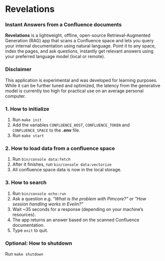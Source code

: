# Revelations

###  Instant Answers from a Confluence documents

**Revelations** is a lightweight, offline, open-source Retrieval-Augmented Generation (RAG) app that scans a Confluence space
and lets you query your internal documentation using natural language.
Point it to any space, index the pages, and ask questions, instantly get relevant answers using your preferred language model (local or remote).

### Disclaimer
This application is experimental and was developed for learning purposes. While it can be further tuned and optimized, the latency from the generative model is currently too high for practical use on an average personal computer.

### 1. How to initialize

1. Run `make init`
2. Add the variables `CONFLUENCE_HOST`, `CONFLUENCE_TOKEN` and `CONFLUENCE_SPACE` to the **.env** file.
3. Run `make start`

### 2. How to load data from  a confluence space

1. Run `bin/console data:fetch`
2. After it finishes, run `bin/console data:vectorize`
3. All confluence space data is now in the local storage.

### 3. How to search

1. Run `bin/console echo:run`
2. Ask a question e.g. _"What is the problem with Pimcore?"_ or _"How session handling works in Evelin?"_
3. Wait ~35 seconds for a response (depending on your machine’s resources).
4. The app returns an answer based on the scanned Confluence documentation.
5. Type `exit` to quit.

### Optional: How to shutdown

Run `make shutdown`